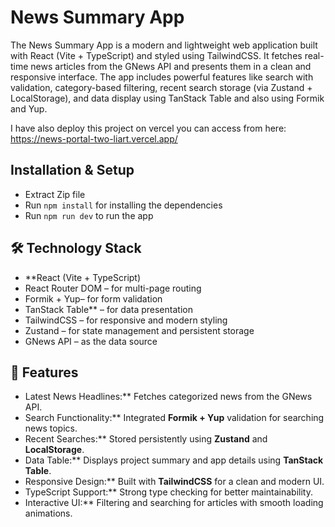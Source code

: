 # News Summary App
The News Summary App is a modern and lightweight web application built with React (Vite + TypeScript) and styled using TailwindCSS. It fetches real-time news articles from the GNews API and presents them in a clean and responsive interface.   The app includes powerful features like search with validation, category-based filtering, recent search storage (via Zustand + LocalStorage), and data display using TanStack Table and also using Formik and Yup.

I have also deploy this project on vercel you can access from here:  
https://news-portal-two-liart.vercel.app/


##  Installation & Setup
- Extract Zip file 
- Run `npm install` for installing the dependencies
- Run `npm run dev` to run the app




## 🛠 Technology Stack
- **React (Vite + TypeScript)
- React Router DOM – for multi-page routing
- Formik + Yup– for form validation
- TanStack Table** – for data presentation
- TailwindCSS – for responsive and modern styling
- Zustand – for state management and persistent storage
- GNews API – as the data source



## 🚀 Features

- Latest News Headlines:** Fetches categorized news from the GNews API.
- Search Functionality:** Integrated **Formik + Yup** validation for searching news topics.
- Recent Searches:** Stored persistently using **Zustand** and **LocalStorage**.
- Data Table:** Displays project summary and app details using **TanStack Table**.
- Responsive Design:** Built with **TailwindCSS** for a clean and modern UI.
- TypeScript Support:** Strong type checking for better maintainability.
- Interactive UI:** Filtering and searching for articles with smooth loading animations.

